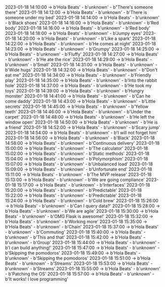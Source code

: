 2023-01-18 14:10:00 -> b'Hola Beats' - b'unknown' - b"There's someone there"
2023-01-18 14:12:00 -> b'Hola Beats' - b'unknown' - b'There is someone under my bed'
2023-01-18 14:14:00 -> b'Hola Beats' - b'unknown' - b'Black shoes'
2023-01-18 14:16:00 -> b'Hola Beats' - b'unknown' - b'Red body'
2023-01-18 14:16:00 -> b'Hola Beats' - b'unknown' - b'Red body'
2023-01-18 14:18:00 -> b'Hola Beats' - b'unknown' - b'Jumpy eyes'
2023-01-18 14:20:00 -> b'Hola Beats' - b'unknown' - b'Like a spark'
2023-01-18 14:22:00 -> b'Hola Beats' - b'unknown' - b'He comes at night'
2023-01-18 14:23:00 -> b'Hola Beats' - b'unknown' - b'Grumpy'
2023-01-18 14:25:00 -> b'Hola Beats' - b'unknown' - b'Fluffy'
2023-01-18 14:27:00 -> b'Hola Beats' - b'unknown' - b'He ate the rice'
2023-01-18 14:29:00 -> b'Hola Beats' - b'unknown' - b'Small'
2023-01-18 14:31:00 -> b'Hola Beats' - b'unknown' - b'Wide hugs'
2023-01-18 14:32:00 -> b'Hola Beats' - b'unknown' - b"Don't eat me"
2023-01-18 14:34:00 -> b'Hola Beats' - b'unknown' - b'Friendly play'
2023-01-18 14:35:00 -> b'Hola Beats' - b'unknown' - b'Into the rabbit hole'
2023-01-18 14:37:00 -> b'Hola Beats' - b'unknown' - b'He took my toys'
2023-01-18 14:39:00 -> b'Hola Beats' - b'unknown' - b'Hungry monster'
2023-01-18 14:41:00 -> b'Hola Beats' - b'unknown' - b'Can he come daddy'
2023-01-18 14:43:00 -> b'Hola Beats' - b'unknown' - b'Little secrets'
2023-01-18 14:45:00 -> b'Hola Beats' - b'unknown' - b'Yellow teeth'
2023-01-18 14:46:00 -> b'Hola Beats' - b'unknown' - b'Under the carpet'
2023-01-18 14:48:00 -> b'Hola Beats' - b'unknown' - b'He left the window open'
2023-01-18 14:50:00 -> b'Hola Beats' - b'unknown' - b'He is a friend'
2023-01-18 14:52:00 -> b'Hola Beats' - b'unknown' - b'Scary jump'
2023-01-18 14:54:00 -> b'Hola Beats' - b'unknown' - b'I will not forget him'
2023-01-18 14:56:00 -> b'Hola Beats' - b'unknown' - b'Black'
2023-01-18 14:58:00 -> b'Hola Beats' - b'unknown' - b'Continuous delivery'
2023-01-18 15:00:00 -> b'Hola Beats' - b'unknown' - b'The calculator'
2023-01-18 15:02:00 -> b'Hola Beats' - b'unknown' - b'Static methods'
2023-01-18 15:04:00 -> b'Hola Beats' - b'unknown' - b'Polymorphism'
2023-01-18 15:07:00 -> b'Hola Beats' - b'unknown' - b'Unbalanced load'
2023-01-18 15:09:00 -> b'Hola Beats' - b'unknown' - b'Unfortunate end'
2023-01-18 15:11:00 -> b'Hola Beats' - b'unknown' - b'The MVP release'
2023-01-18 15:13:00 -> b'Hola Beats' - b'unknown' - b'We are going compliance'
2023-01-18 15:17:00 -> b'Hola Beats' - b'unknown' - b'Interfaces'
2023-01-18 15:20:00 -> b'Hola Beats' - b'unknown' - b'Predictable'
2023-01-18 15:22:00 -> b'Hola Beats' - b'unknown' - b'Predictable'
2023-01-18 15:24:00 -> b'Hola Beats' - b'unknown' - b'Cold brew'
2023-01-18 15:26:00 -> b'Hola Beats' - b'unknown' - b'Can I query data?'
2023-01-18 15:28:00 -> b'Hola Beats' - b'unknown' - b'We are agile'
2023-01-18 15:30:00 -> b'Hola Beats' - b'unknown' - b'OMG Flask is awesome!'
2023-01-18 15:32:00 -> b'Hola Beats' - b'unknown' - b'Working more'
2023-01-18 15:35:00 -> b'Hola Beats' - b'unknown' - b'Chain'
2023-01-18 15:37:00 -> b'Hola Beats' - b'unknown' - b'Commuting'
2023-01-18 15:40:00 -> b'Hola Beats' - b'unknown' - b'This and that'
2023-01-18 15:42:00 -> b'Hola Beats' - b'unknown' - b'Group'
2023-01-18 15:44:00 -> b'Hola Beats' - b'unknown' - b'I can build anything!'
2023-01-18 15:47:00 -> b'Hola Beats' - b'unknown' - b'Skipping the pomodoros'
2023-01-18 15:49:00 -> b'Hola Beats' - b'unknown' - b'Skipping the pomodoros'
2023-01-18 15:51:00 -> b'Hola Beats' - b'unknown' - b'Streams'
2023-01-18 15:53:00 -> b'Hola Beats' - b'unknown' - b'Streams'
2023-01-18 15:55:00 -> b'Hola Beats' - b'unknown' - b'Patching the OS'
2023-01-18 15:57:00 -> b'Hola Beats' - b'unknown' - b'It works! I love programming'
